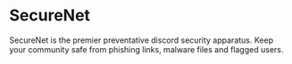 # SecureNet
SecureNet is the premier preventative discord security apparatus. Keep your community safe from phishing links, malware files and flagged users.
